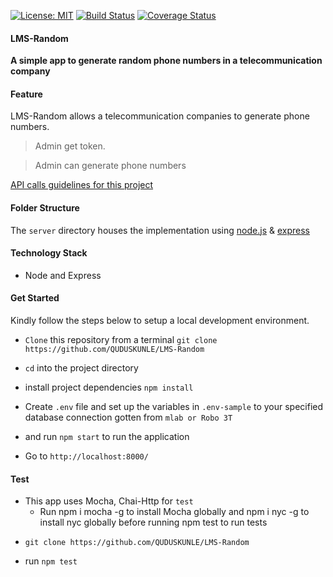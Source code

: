 [![License: MIT](https://img.shields.io/badge/License-MIT-brightgreen.svg)](https://choosealicense.com/licenses/mit/)
[![Build Status](https://travis-ci.org/QUDUSKUNLE/LMS-Random.svg?branch=master)](https://travis-ci.org/QUDUSKUNLE/LMS-Random)
[![Coverage Status](https://coveralls.io/repos/github/QUDUSKUNLE/LMS-Random/badge.svg?branch=master)](https://coveralls.io/github/QUDUSKUNLE/LMS-Random?branch=master)

#### LMS-Random
**A simple app to generate random phone numbers in a telecommunication company**

#### Feature
LMS-Random allows a telecommunication companies to generate phone numbers.
 > Admin get token.
 
 > Admin can generate phone numbers

[API calls guidelines for this project](src/api.md)

#### Folder Structure

 The `server` directory houses the implementation using <a href="https://nodejs.org/">node.js</a> & <a href="https://expressjs.com/">express</a>
 

#### Technology Stack
- Node and Express


#### Get Started
  Kindly follow the steps below to setup a local development environment.
  + ```Clone``` this repository from a terminal ```git clone  https://github.com/QUDUSKUNLE/LMS-Random```

  + ```cd``` into the project directory

  + install project dependencies ```npm install```

  + Create ```.env``` file and set up the variables in ```.env-sample``` to your specified database connection gotten from ```mlab or Robo 3T```

   + and run `npm start` to run the application

   + Go to ```http://localhost:8000/```

#### Test
 - This app uses Mocha, Chai-Http for `test`
   - Run npm i mocha -g to install Mocha globally and npm i nyc -g to install nyc globally before running npm test to run tests

+ ```git clone https://github.com/QUDUSKUNLE/LMS-Random```

+ run ```npm test```
